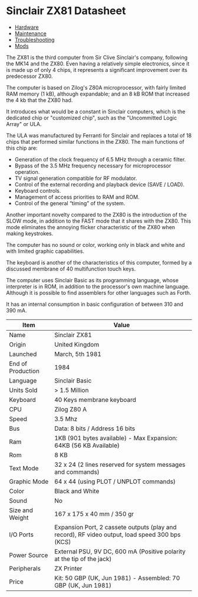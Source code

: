 # Sinclair ZX81 Datasheet

* [Hardware](hardware.md)
* [Maintenance](maintenance.md)
* [Troubleshooting](troubleshooting.md)
* [Mods](mods.md)


The ZX81 is the third computer from Sir Clive Sinclair's company, following the MK14 and the ZX80. Even having a relatively simple electronics, since it is made up of only 4 chips, it represents a significant improvement over its predecessor ZX80.

The computer is based on Zilog's Z80A microprocessor, with fairly limited RAM memory (1 kB), although expandable; and an 8 kB ROM that increased the 4 kb that the ZX80 had.

It introduces what would be a constant in Sinclair computers, which is the dedicated chip or "customized chip", such as the "Uncommitted Logic Array" or ULA.

The ULA was manufactured by Ferranti for Sinclair and replaces a total of 18 chips that performed similar functions in the ZX80. The main functions of this chip are:

* Generation of the clock frequency of 6.5 MHz through a ceramic filter.
* Bypass of the 3.5 MHz frequency necessary for microprocessor operation.
* TV signal generation compatible for RF modulator.
* Control of the external recording and playback device (SAVE / LOAD).
* Keyboard controls.
* Management of access priorities to RAM and ROM.
* Control of the general “timing” of the system.

Another important novelty compared to the ZX80 is the introduction of the SLOW mode, in addition to the FAST mode that it shares with the ZX80. This mode eliminates the annoying flicker characteristic of the ZX80 when making keystrokes.

The computer has no sound or color, working only in black and white and with limited graphic capabilities.

The keyboard is another of the characteristics of this computer, formed by a discussed membrane of 40 multifunction touch keys.

The computer uses Sinclair Basic as its programming language, whose interpreter is in ROM, in addition to the processor's own machine language. Although it is possible to find assemblers for other languages such as Forth.


It has an internal consumption in basic configuration of between 310 and 390 mA.


| Item  | Value |
| ------------- | ------------- |
|  Name |  Sinclair ZX81 |
|  Origin |  United Kingdom |
|  Launched |  March, 5th 1981 |
|  End of Production |  1984 |
|  Language |  Sinclair Basic |
|  Units Sold  |  > 1.5 Million |
|  Keyboard  |  40 Keys membrane keyboard |
|  CPU  |  Zilog Z80 A |
|  Speed  |  3.5 Mhz |
|  Bus  |  Data: 8 bits / Address 16 bits |
|  Ram  |  1KB (901 bytes available) - Max Expansion: 64KB (56 KB Available) |
|  Rom  |  8 KB |
|  Text Mode  | 32 x 24 (2 lines reserved for system messages and commands) |
|  Graphic Mode  | 64 x 44 (using PLOT / UNPLOT commands) |
|  Color  |  Black and White |
|  Sound  |  No |
|  Size and Weight  |  167 x 175 x 40 mm / 350 gr |
|  I/O Ports  |  Expansion Port, 2 cassete outputs (play and record), RF video output, load speed 300 bps (KCS) |
|  Power Source  |  External PSU, 9V DC, 600 mA (Positive polarity at the tip of the jack) |
|  Peripherals  |  ZX Printer |
|  Price  |  Kit: 50 GBP (UK, Jun 1981) - Assembled: 70 GBP (UK, Jun 1981) |

